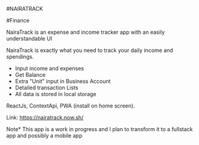 #NAIRATRACK

#Finance

NairaTrack is an expense and income tracker app with an easily understandable UI

NairaTrack is exactly what you need to track your daily income and spendings.

- Input income and expenses
- Get Balance
- Extra "Unit" input in Business Account
- Detailed transaction Lists
- All data is stored in local storage

ReactJs, ContextApi, PWA (install on home screen).

Link: https://nairatrack.now.sh/

Note* This app is a work in progress and I plan to transform it to a fullstack app and possibly a mobile app

